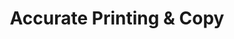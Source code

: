 ---
title: "Accurate Printing & Copy"
url: /franklin-square/accurate-printing-and-copy/
shop: copyshop
---